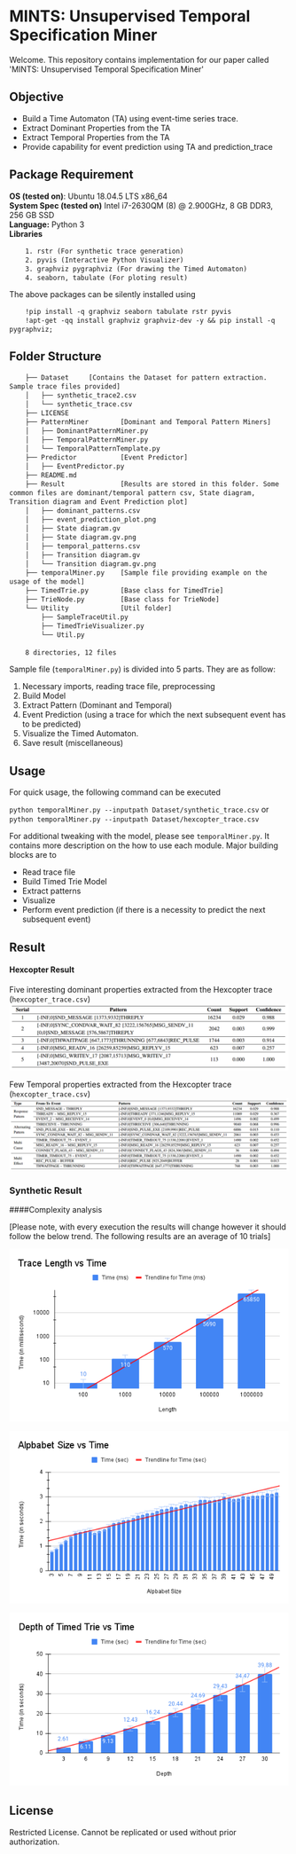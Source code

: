 # MINTS: Unsupervised Temporal Specification Miner

Welcome. This repository contains implementation for our paper called 'MINTS: Unsupervised Temporal Specification Miner' 

## Objective
* Build a Time Automaton (TA) using event-time series trace.
* Extract Dominant Properties from the TA
* Extract Temporal Properties from the TA
* Provide capability for event prediction using TA and prediction_trace

## Package Requirement

**OS (tested on)**: Ubuntu 18.04.5 LTS x86_64 \
**System Spec (tested on)** Intel i7-2630QM (8) @ 2.900GHz, 8 GB DDR3, 256 GB SSD \
**Language:** Python 3 \
**Libraries**

```
    1. rstr (For synthetic trace generation)
    2. pyvis (Interactive Python Visualizer)
    3. graphviz pygraphviz (For drawing the Timed Automaton)
    4. seaborn, tabulate (For ploting result)
```

The above packages can be silently installed using
```
    !pip install -q graphviz seaborn tabulate rstr pyvis
    !apt-get -qq install graphviz graphviz-dev -y && pip install -q pygraphviz;
```

## Folder Structure
```
    ├── Dataset     [Contains the Dataset for pattern extraction. Sample trace files provided]
    │   ├── synthetic_trace2.csv
    │   └── synthetic_trace.csv
    ├── LICENSE
    ├── PatternMiner        [Dominant and Temporal Pattern Miners]
    │   ├── DominantPatternMiner.py
    │   ├── TemporalPatternMiner.py
    │   └── TemporalPatternTemplate.py
    ├── Predictor           [Event Predictor]
    │   ├── EventPredictor.py
    ├── README.md
    ├── Result              [Results are stored in this folder. Some common files are dominant/temporal pattern csv, State diagram, Transition diagram and Event Prediction plot]
    │   ├── dominant_patterns.csv
    │   ├── event_prediction_plot.png
    │   ├── State diagram.gv
    │   ├── State diagram.gv.png
    │   ├── temporal_patterns.csv
    │   ├── Transition diagram.gv
    │   └── Transition diagram.gv.png
    ├── temporalMiner.py    [Sample file providing example on the usage of the model]
    ├── TimedTrie.py        [Base class for TimedTrie]
    ├── TrieNode.py         [Base class for TrieNode]
    └── Utility             [Util folder]
        ├── SampleTraceUtil.py
        ├── TimedTrieVisualizer.py
        └── Util.py
    
    8 directories, 12 files
```

Sample file (`temporalMiner.py`) is divided into 5 parts. They are as follow:

1. Necessary imports, reading trace file, preprocessing
2. Build Model
3. Extract Pattern (Dominant and Temporal)
4. Event Prediction (using a trace for which the next subsequent event has to be predicted)
5. Visualize the Timed Automaton.
6. Save result (miscellaneous)

## Usage
For quick usage, the following command can be executed

` python temporalMiner.py --inputpath Dataset/synthetic_trace.csv `
or \
` python temporalMiner.py --inputpath Dataset/hexcopter_trace.csv `

For additional tweaking with the model, please see `temporalMiner.py`. It contains more description on the how to use each module. Major building blocks are to 
* Read trace file
* Build Timed Trie Model
* Extract patterns
* Visualize
* Perform event prediction (if there is a necessity to predict the next subsequent event)

## Result
#### Hexcopter Result

Five interesting dominant properties extracted from the Hexcopter trace (`hexcopter_trace.csv`)
![Dominant Properties](Result/Five%20Dominant%20Property%20Hexcopter.png)

Few Temporal properties extracted from the Hexcopter trace (`hexcopter_trace.csv`)
![Temporal Properties](Result/Temporal%20Property%20Hexcopter.png)

### Synthetic Result

####Complexity analysis

[Please note, with every execution the results will change however it should follow the below trend. The following results are an average of 10 trials]

![Trace Length vs Time](Result/Trace%20Length%20vs%20Time.png)

![Alpbabet Size vs Time](Result/Alpbabet%20Size%20vs%20Time.png)

![Depth of Timed Trie vs Time](Result/Depth%20of%20Timed%20Trie%20vs%20Time.png)


## License
Restricted License. Cannot be replicated or used without prior authorization.